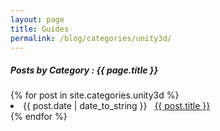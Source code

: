 ```yaml
---
layout: page
title: Guides
permalink: /blog/categories/unity3d/
---
```


<h5> Posts by Category : {{ page.title }} </h5>

<div class="card">
{% for post in site.categories.unity3d %}
 <li class="category-posts"><span>{{ post.date | date_to_string }}</span> &nbsp; <a href="{{site.url}}{{ post.url }}">{{ post.title }}</a></li>
{% endfor %}
</div>
